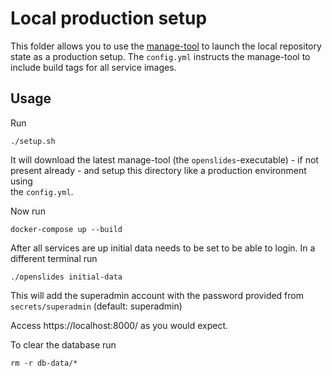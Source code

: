 # Local production setup

This folder allows you to use the
[manage-tool](https://github.com/OpenSlides/openslides-manage-service) to launch
the local repository state as a production setup.
The `config.yml` instructs the manage-tool to include build tags for all service
images.

## Usage

Run

    ./setup.sh

It will download the latest manage-tool (the `openslides`-executable) - if not
present already - and setup this directory like a production environment using\
the `config.yml`.

Now run

    docker-compose up --build

After all services are up initial data needs to be set to be able to login.
In a different terminal run

    ./openslides initial-data

This will add the superadmin account with the password provided from
`secrets/superadmin` (default: superadmin)

Access https://localhost:8000/ as you would expect.

To clear the database run

    rm -r db-data/*
